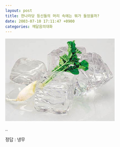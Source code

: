 ```yaml
---
layout: post
title: 한나라당 등신들의 머리 속에는 뭐가 들었을까?
date: 2003-07-10 17:11:47 +0900
categories: 깨달음의대화
---
```

<img src="./files/attach/images/198/292/001/1057824707.jpg" border="0" alt="" />  
  
..
  
정답 : 냉무